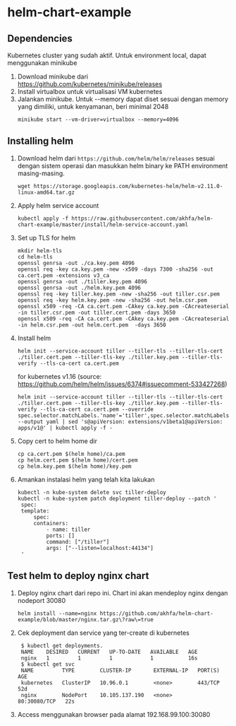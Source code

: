 # helm-chart-example
## Dependencies
Kubernetes cluster yang sudah aktif. Untuk environment local, dapat menggunakan minikube
1. Download minikube dari https://github.com/kubernetes/minikube/releases
2. Install virtualbox untuk virtualisasi VM kubernetes
3. Jalankan minikube. Untuk --memory dapat diset sesuai dengan memory yang dimiliki, untuk kenyamanan, beri minimal 2048
   ```
   minikube start --vm-driver=virtualbox --memory=4096
   ```

## Installing helm
1. Download helm dari `https://github.com/helm/helm/releases` sesuai dengan sistem operasi dan masukkan helm binary ke PATH environment masing-masing.
   ```
   wget https://storage.googleapis.com/kubernetes-helm/helm-v2.11.0-linux-amd64.tar.gz

   ```
2. Apply helm service account
   ```
   kubectl apply -f https://raw.githubusercontent.com/akhfa/helm-chart-example/master/install/helm-service-account.yaml
   ```
3. Set up TLS for helm
   ```
   mkdir helm-tls
   cd helm-tls
   openssl genrsa -out ./ca.key.pem 4096
   openssl req -key ca.key.pem -new -x509 -days 7300 -sha256 -out ca.cert.pem -extensions v3_ca
   openssl genrsa -out ./tiller.key.pem 4096
   openssl genrsa -out ./helm.key.pem 4096
   openssl req -key tiller.key.pem -new -sha256 -out tiller.csr.pem
   openssl req -key helm.key.pem -new -sha256 -out helm.csr.pem
   openssl x509 -req -CA ca.cert.pem -CAkey ca.key.pem -CAcreateserial -in tiller.csr.pem -out tiller.cert.pem -days 3650
   openssl x509 -req -CA ca.cert.pem -CAkey ca.key.pem -CAcreateserial -in helm.csr.pem -out helm.cert.pem  -days 3650
   ```
4. Install helm
   ```
   helm init --service-account tiller --tiller-tls --tiller-tls-cert ./tiller.cert.pem --tiller-tls-key ./tiller.key.pem --tiller-tls-verify --tls-ca-cert ca.cert.pem
   ```
   for kubernetes v1.16 (source: https://github.com/helm/helm/issues/6374#issuecomment-533427268)
   ```
   helm init --service-account tiller --tiller-tls --tiller-tls-cert ./tiller.cert.pem --tiller-tls-key ./tiller.key.pem --tiller-tls-verify --tls-ca-cert ca.cert.pem --override spec.selector.matchLabels.'name'='tiller',spec.selector.matchLabels.'app'='helm' --output yaml | sed 's@apiVersion: extensions/v1beta1@apiVersion: apps/v1@' | kubectl apply -f -
   ```
5. Copy cert to helm home dir
   ```
   cp ca.cert.pem $(helm home)/ca.pem
   cp helm.cert.pem $(helm home)/cert.pem
   cp helm.key.pem $(helm home)/key.pem
   ```
6. Amankan instalasi helm yang telah kita lakukan
   ```
   kubectl -n kube-system delete svc tiller-deploy
   kubectl -n kube-system patch deployment tiller-deploy --patch '
    spec:
    template:
        spec:
        containers:
            - name: tiller
            ports: []
            command: ["/tiller"]
            args: ["--listen=localhost:44134"]
    '
   ```

## Test helm to deploy nginx chart
1. Deploy nginx chart dari repo ini. Chart ini akan mendeploy nginx dengan nodeport 30080
   ```
   helm install --name=nginx https://github.com/akhfa/helm-chart-example/blob/master/nginx.tar.gz\?raw\=true
   ```
2. Cek deployment dan service yang ter-create di kubernetes
   ```
    $ kubectl get deployments.
    NAME    DESIRED   CURRENT   UP-TO-DATE   AVAILABLE   AGE
    nginx   1         1         1            1           16s
    $ kubectl get svc         
    NAME         TYPE        CLUSTER-IP       EXTERNAL-IP   PORT(S)        AGE
    kubernetes   ClusterIP   10.96.0.1        <none>        443/TCP        52d
    nginx        NodePort    10.105.137.190   <none>        80:30080/TCP   22s
   ```
3. Access menggunakan browser pada alamat 192.168.99.100:30080
